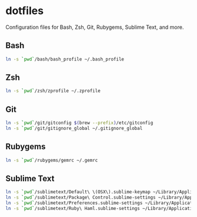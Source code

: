 # dotfiles

Configuration files for Bash, Zsh, Git, Rubygems, Sublime Text, and more.

## Bash

```bash
ln -s `pwd`/bash/bash_profile ~/.bash_profile
```

## Zsh

```zsh
ln -s `pwd`/zsh/zprofile ~/.zprofile
```

## Git

```bash
ln -s `pwd`/git/gitconfig $(brew --prefix)/etc/gitconfig
ln -s `pwd`/git/gitignore_global ~/.gitignore_global
```

## Rubygems

```bash
ln -s `pwd`/rubygems/gemrc ~/.gemrc
```

## Sublime Text

```bash
ln -s `pwd`/sublimetext/Default\ \(OSX\).sublime-keymap ~/Library/Application\ Support/Sublime\ Text/Packages/User/.
ln -s `pwd`/sublimetext/Package\ Control.sublime-settings ~/Library/Application\ Support/Sublime\ Text/Packages/User/.
ln -s `pwd`/sublimetext/Preferences.sublime-settings ~/Library/Application\ Support/Sublime\ Text/Packages/User/.
ln -s `pwd`/sublimetext/Ruby\ Haml.sublime-settings ~/Library/Application\ Support/Sublime\ Text/Packages/User/.
```
